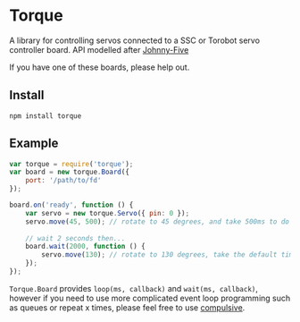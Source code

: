 Torque
======

A library for controlling servos connected to a SSC or Torobot servo controller board. API modelled after [Johnny-Five](https://github.com/rwldrn/johnny-five)

If you have one of these boards, please help out.

Install
-------
    npm install torque


Example
-------

```javascript
var torque = require('torque');
var board = new torque.Board({
    port: '/path/to/fd'
});

board.on('ready', function () {
    var servo = new torque.Servo({ pin: 0 });
    servo.move(45, 500); // rotate to 45 degrees, and take 500ms to do so
    
    // wait 2 seconds then...
    board.wait(2000, function () {
        servo.move(130); // rotate to 130 degrees, take the default time of 50ms to do so
    });
});
```

`Torque.Board` provides `loop(ms, callback)` and `wait(ms, callback)`, however if you need to use more complicated event loop
programming such as queues or repeat x times, please feel free to use [compulsive](https://npmjs.org/package/compulsive).
